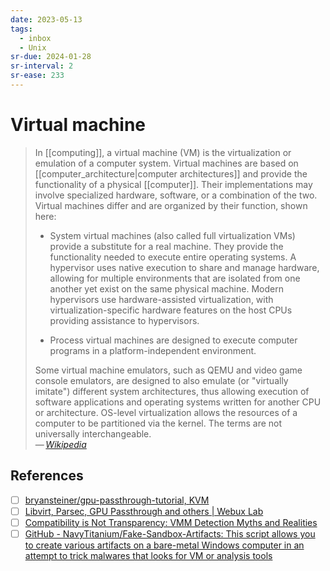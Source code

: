 ```yaml
---
date: 2023-05-13
tags:
  - inbox
  - Unix
sr-due: 2024-01-28
sr-interval: 2
sr-ease: 233
---
```


# Virtual machine

> In [[computing]], a virtual machine (VM) is the virtualization or
> emulation of a computer system. Virtual machines are based on
> [[computer_architecture|computer architectures]] and provide the functionality
> of a physical [[computer]]. Their implementations may involve specialized
> hardware, software, or a combination of the two. Virtual machines differ and
> are organized by their function, shown here:
>
> - System virtual machines (also called full virtualization VMs) provide a
>   substitute for a real machine. They provide the functionality needed to
>   execute entire operating systems. A hypervisor uses native execution to
>   share and manage hardware, allowing for multiple environments that are
>   isolated from one another yet exist on the same physical machine. Modern
>   hypervisors use hardware-assisted virtualization, with
>   virtualization-specific hardware features on the host CPUs providing
>   assistance to hypervisors.
>
> - Process virtual machines are designed to execute computer programs in a
>   platform-independent environment.
>
> Some virtual machine emulators, such as QEMU and video game console emulators,
> are designed to also emulate (or "virtually imitate") different system
> architectures, thus allowing execution of software applications and operating
> systems written for another CPU or architecture. OS-level virtualization
> allows the resources of a computer to be partitioned via the kernel. The terms
> are not universally interchangeable.\
> — <cite>[Wikipedia](https://en.wikipedia.org/wiki/Virtual_machine)</cite>

## References

- [ ] [bryansteiner/gpu-passthrough-tutorial, KVM](https://github.com/bryansteiner/gpu-passthrough-tutorial)
- [ ] [Libvirt, Parsec, GPU Passthrough and others | Webux Lab](https://webuxlab.com/en/projects/vm-passthrough-parsec)
- [ ] [Compatibility is Not Transparency: VMM Detection Myths and Realities](https://www.usenix.org/legacy/events/hotos07/tech/full_papers/garfinkel/garfinkel_html/index.html)
- [ ] [GitHub - NavyTitanium/Fake-Sandbox-Artifacts: This script allows you to create various artifacts on a bare-metal Windows computer in an attempt to trick malwares that looks for VM or analysis tools](https://github.com/NavyTitanium/Fake-Sandbox-Artifacts)
